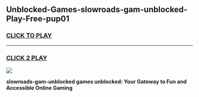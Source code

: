 
## Unblocked-Games-slowroads-gam-unblocked-Play-Free-pup01
<h3>
<a href="https://premium76.site?title=slowroads-gam-unblocked&ref=18A1">CLICK TO PLAY</a></h3>
<hr>

<h3>
<a href="https://premium76.site?title=slowroads-gam-unblocked&ref=18A1">CLICK 2 PLAY</a>
  
</h3>

<a href="https://premium76.site?title=slowroads-gam-unblocked&ref=18A1"><img src="https://clearcache.store/games.png"></a>


**slowroads-gam-unblocked games unblocked: Your Gateway to Fun and Accessible Online Gaming**
